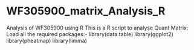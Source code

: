 # WF305900_matrix_Analysis_R
Analysis of WF305900 using R
This is a R script to analyse Quant Matrix:
Load all the required packages:-
library(data.table)
library(ggplot2)
library(pheatmap)
library(limma)